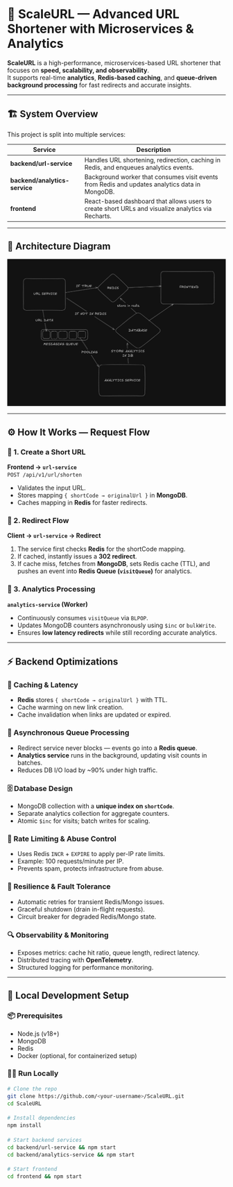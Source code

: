 # 🚀 ScaleURL — Advanced URL Shortener with Microservices & Analytics

**ScaleURL** is a high-performance, microservices-based URL shortener that focuses on **speed, scalability, and observability**.  
It supports real-time **analytics**, **Redis-based caching**, and **queue-driven background processing** for fast redirects and accurate insights.

---

## 🏗️ System Overview

This project is split into multiple services:

| Service | Description |
|----------|--------------|
| **backend/url-service** | Handles URL shortening, redirection, caching in Redis, and enqueues analytics events. |
| **backend/analytics-service** | Background worker that consumes visit events from Redis and updates analytics data in MongoDB. |
| **frontend** | React-based dashboard that allows users to create short URLs and visualize analytics via Recharts. |

---

## 🧠 Architecture Diagram

![ScaleURL Architecture](assets/architecture-url.jpg)

---

## ⚙️ How It Works — Request Flow

### 🔹 1. Create a Short URL
**Frontend → `url-service`**  
`POST /api/v1/url/shorten`  
- Validates the input URL.
- Stores mapping `{ shortCode → originalUrl }` in **MongoDB**.
- Caches mapping in **Redis** for faster redirects.

### 🔹 2. Redirect Flow
**Client → `url-service` → Redirect**
1. The service first checks **Redis** for the shortCode mapping.
2. If cached, instantly issues a **302 redirect**.
3. If cache miss, fetches from **MongoDB**, sets Redis cache (TTL), and pushes an event into **Redis Queue (`visitQueue`)** for analytics.

### 🔹 3. Analytics Processing
**`analytics-service` (Worker)**
- Continuously consumes `visitQueue` via `BLPOP`.
- Updates MongoDB counters asynchronously using `$inc` or `bulkWrite`.
- Ensures **low latency redirects** while still recording accurate analytics.

---

## ⚡ Backend Optimizations

### 🧩 Caching & Latency
- **Redis** stores `{ shortCode → originalUrl }` with TTL.
- Cache warming on new link creation.
- Cache invalidation when links are updated or expired.

### 🧵 Asynchronous Queue Processing
- Redirect service never blocks — events go into a **Redis queue**.
- **Analytics service** runs in the background, updating visit counts in batches.
- Reduces DB I/O load by ~90% under high traffic.

### 🗄️ Database Design
- MongoDB collection with a **unique index on `shortCode`**.
- Separate analytics collection for aggregate counters.
- Atomic `$inc` for visits; batch writes for scaling.

### 🧠 Rate Limiting & Abuse Control
- Uses Redis `INCR` + `EXPIRE` to apply per-IP rate limits.
- Example: 100 requests/minute per IP.
- Prevents spam, protects infrastructure from abuse.

### 🔁 Resilience & Fault Tolerance
- Automatic retries for transient Redis/Mongo issues.
- Graceful shutdown (drain in-flight requests).
- Circuit breaker for degraded Redis/Mongo state.

### 🔍 Observability & Monitoring
- Exposes metrics: cache hit ratio, queue length, redirect latency.
- Distributed tracing with **OpenTelemetry**.
- Structured logging for performance monitoring.

---

## 🧰 Local Development Setup

### 📦 Prerequisites
- Node.js (v18+)
- MongoDB
- Redis
- Docker (optional, for containerized setup)

### 🧑‍💻 Run Locally
```bash
# Clone the repo
git clone https://github.com/<your-username>/ScaleURL.git
cd ScaleURL

# Install dependencies
npm install

# Start backend services
cd backend/url-service && npm start
cd backend/analytics-service && npm start

# Start frontend
cd frontend && npm start
